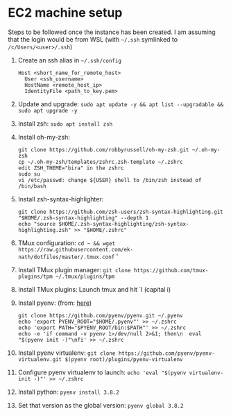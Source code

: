 # EC2 machine setup

Steps to be followed once the instance has been created. I am assuming that the login would be from WSL (with `~/.ssh` symlinked to `/c/Users/<user>/.ssh`)

1. Create an ssh alias in `~/.ssh/config`
   ```
   Host <short_name_for_remote_host>
     User <ssh_username>
     HostName <remote_host_ip>
     IdentityFile <path_to_key.pem>
   ```

2. Update and upgrade: `sudo apt update -y && apt list --upgradable && sudo apt upgrade -y`

3. Install zsh: `sudo apt install zsh`

4. Install oh-my-zsh:
    ```
    git clone https://github.com/robbyrussell/oh-my-zsh.git ~/.oh-my-zsh
    cp ~/.oh-my-zsh/templates/zshrc.zsh-template ~/.zshrc
    edit ZSH_THEME="bira" in the zshrc
    sudo su
    vi /etc/passwd: change ${USER} shell to /bin/zsh instead of /bin/bash

5. Install zsh-syntax-highlighter: 
    ```
    git clone https://github.com/zsh-users/zsh-syntax-highlighting.git "$HOME/.zsh-syntax-highlighting" --depth 1
    echo "source $HOME/.zsh-syntax-highlighting/zsh-syntax-highlighting.zsh" >> "$HOME/.zshrc"
    ```

6. TMux configuration: `cd ~ && wget https://raw.githubusercontent.com/ek-nath/dotfiles/master/.tmux.conf`
'
7. Install TMux plugin manager: `git clone https://github.com/tmux-plugins/tpm ~/.tmux/plugins/tpm`

8. Install TMux plugins: Launch tmux and hit `I (capital i)

9. Install pyenv: (from: [here](https://github.com/pyenv/pyenv))
   ```
   git clone https://github.com/pyenv/pyenv.git ~/.pyenv
   echo 'export PYENV_ROOT="$HOME/.pyenv"' >> ~/.zshrc
   echo 'export PATH="$PYENV_ROOT/bin:$PATH"' >> ~/.zshrc
   echo -e 'if command -v pyenv 1>/dev/null 2>&1; then\n  eval "$(pyenv init -)"\nfi' >> ~/.zshrc
   ```
10. Install pyenv virtualenv: `git clone https://github.com/pyenv/pyenv-virtualenv.git $(pyenv root)/plugins/pyenv-virtualenv`
11. Configure pyenv virtualenv to launch: `echo 'eval "$(pyenv virtualenv-init -)"' >> ~/.zshrc`
12. Install python: `pyenv install 3.8.2`
13. Set that version as the global version: `pyenv global 3.8.2`

